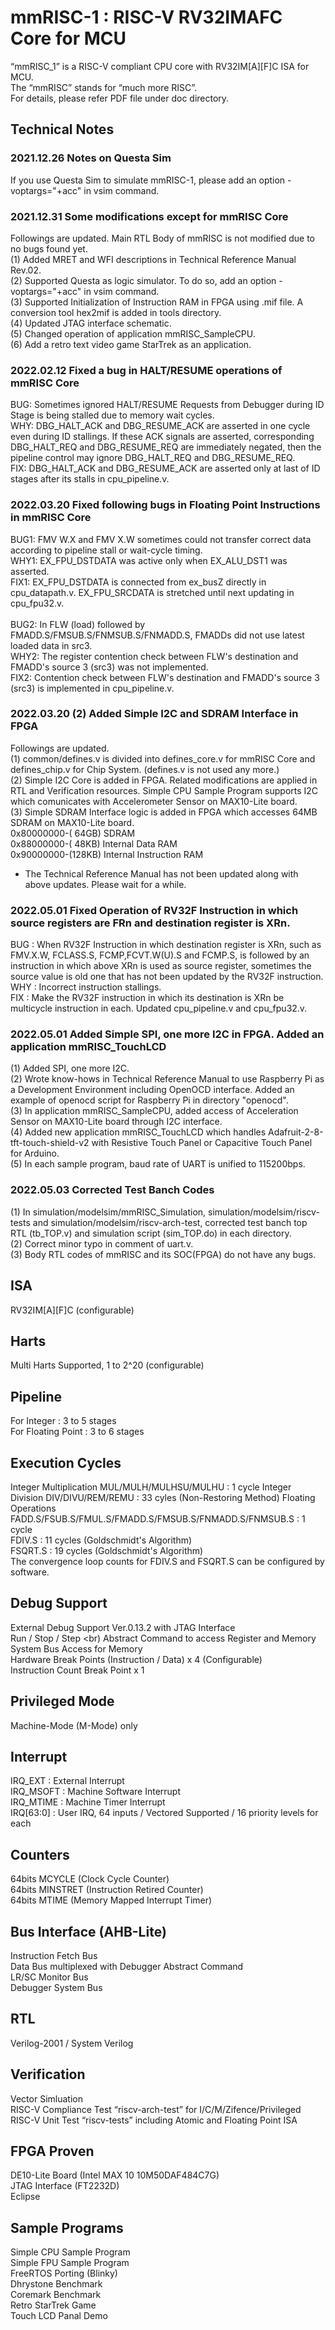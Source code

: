 # mmRISC-1 : RISC-V RV32IMAFC Core for MCU

“mmRISC_1” is a RISC-V compliant CPU core with RV32IM[A][F]C ISA for MCU.<br>
The “mmRISC” stands for “much more RISC”. <br>
For details, please refer PDF file under doc directory. <br>

## Technical Notes

### 2021.12.26 Notes on Questa Sim
If you use Questa Sim to simulate mmRISC-1, please add an option -voptargs="+acc" in vsim command.<br>

### 2021.12.31 Some modifications except for mmRISC Core
Followings are updated. Main RTL Body of mmRISC is not modified due to no bugs found yet.<br>
  (1) Added MRET and WFI descriptions in Technical Reference Manual Rev.02. <br>
  (2) Supported Questa as logic simulator. To do so, add an option -voptargs="+acc" in vsim command. <br>
  (3) Supported Initialization of Instruction RAM in FPGA using .mif file. A conversion tool hex2mif is added in tools directory. <br>
  (4) Updated JTAG interface schematic. <br>
  (5) Changed operation of application mmRISC_SampleCPU. <br>
  (6) Add a retro text video game StarTrek as an application. <br>
  
### 2022.02.12 Fixed a bug in HALT/RESUME operations of mmRISC Core
  BUG: Sometimes ignored HALT/RESUME Requests from Debugger during ID Stage is being stalled due to memory wait cycles. <br>
  WHY: DBG_HALT_ACK  and DBG_RESUME_ACK are asserted in one cycle even during ID stallings. If these ACK signals are asserted, corresponding DBG_HALT_REQ and DBG_RESUME_REQ are immediately negated, then the pipeline control may ignore DBG_HALT_REQ and DBG_RESUME_REQ. <br>
  FIX: DBG_HALT_ACK and DBG_RESUME_ACK are asserted only at last of ID stages after its stalls in cpu_pipeline.v. <br>
  
### 2022.03.20 Fixed following bugs in Floating Point Instructions in mmRISC Core
  BUG1: FMV W.X and FMV X.W sometimes could not transfer correct data according to pipeline stall or wait-cycle timing. <br>
  WHY1: EX_FPU_DSTDATA was active only when EX_ALU_DST1 was asserted.  <br>
  FIX1: EX_FPU_DSTDATA is connected from ex_busZ directly in cpu_datapath.v. EX_FPU_SRCDATA is stretched until next updating in cpu_fpu32.v. <br>
  <br>
  BUG2: In FLW (load) followed by FMADD.S/FMSUB.S/FNMSUB.S/FNMADD.S, FMADDs did not use latest loaded data in src3. <br>
  WHY2: The register contention check between FLW's destination and FMADD's source 3 (src3) was not implemented. <br>
  FIX2: Contention check between FLW's destination and FMADD's source 3 (src3) is implemented in cpu_pipeline.v. <br>

### 2022.03.20 (2) Added Simple I2C and SDRAM Interface in FPGA
 Followings are updated. <br> 
 (1) common/defines.v is divided into defines_core.v for mmRISC Core and defines_chip.v for Chip System. (defines.v is not used any more.)<br>
 (2) Simple I2C Core is added in FPGA. Related modifications are applied in RTL and Verification resources. Simple CPU Sample Program supports I2C which comunicates with Accelerometer Sensor on MAX10-Lite board. <br>
 (3) Simple SDRAM Interface logic is added in FPGA which accesses 64MB SDRAM on MAX10-Lite board. <br>
 0x80000000-( 64GB) SDRAM <br>
 0x88000000-( 48KB) Internal Data RAM <br>
 0x90000000-(128KB) Internal Instruction RAM <br>
 * The Technical Reference Manual has not been updated along with above updates. Please wait for a while. <br>

### 2022.05.01 Fixed Operation of RV32F Instruction in which source registers are FRn and destination register is XRn. 
 BUG : When RV32F Instruction in which destination register is XRn, such as FMV.X.W, FCLASS.S, FCMP,FCVT.W(U).S and FCMP.S, is followed by an instruction in which above XRn is used as source register, sometimes the source value is old one that has not been updated by the RV32F instruction.<br>
 WHY : Incorrect instruction stallings.<br>
 FIX : Make the RV32F instruction in which its destination is XRn be multicycle instruction in each. Updated cpu_pipeline.v and cpu_fpu32.v.<br>

### 2022.05.01 Added Simple SPI, one more I2C in FPGA. Added an application mmRISC_TouchLCD
(1) Added SPI, one more I2C.<br>
(2) Wrote know-hows in Technical Reference Manual to use Raspberry Pi as a Development Environment including OpenOCD interface. Added an example of openocd script for Raspberry Pi in directory "openocd".<br>
(3) In application mmRISC_SampleCPU, added access of Acceleration Sensor on MAX10-Lite board through I2C interface.<br>
(4) Added new application mmRISC_TouchLCD which handles Adafruit-2-8-tft-touch-shield-v2 with Resistive Touch Panel or Capacitive Touch Panel for Arduino.<br>
(5) In each sample program, baud rate of UART is unified to 115200bps.<br>

### 2022.05.03 Corrected Test Banch Codes
 (1) In simulation/modelsim/mmRISC_Simulation, simulation/modelsim/riscv-tests and simulation/modelsim/riscv-arch-test, corrected test banch top RTL (tb_TOP.v) and simulation script (sim_TOP.do) in each directory.<br>
 (2) Correct minor typo in comment of uart.v.<br>
 (3) Body RTL codes of mmRISC and its SOC(FPGA) do not have any bugs.<br> 

## ISA
RV32IM[A][F]C (configurable)

## Harts
Multi Harts Supported, 1 to 2^20 (configurable)

## Pipeline
For Integer : 3 to 5 stages <br>
For Floating Point : 3 to 6 stages <br>

## Execution Cycles
Integer Multiplication MUL/MULH/MULHSU/MULHU : 1 cycle
Integer Division DIV/DIVU/REM/REMU : 33 cyles (Non-Restoring Method)
Floating Operations <br>
  FADD.S/FSUB.S/FMUL.S/FMADD.S/FMSUB.S/FNMADD.S/FNMSUB.S : 1 cycle <br>
  FDIV.S  : 11 cycles (Goldschmidt's Algorithm) <br>
  FSQRT.S : 19 cycles (Goldschmidt's Algorithm) <br>
  The convergence loop counts for FDIV.S and FSQRT.S can be configured by software. <br>

## Debug Support
External Debug Support Ver.0.13.2 with JTAG Interface <br>
Run / Stop / Step <br)
Abstract Command to access Register and Memory <br>
System Bus Access for Memory <br>
Hardware Break Points (Instruction / Data) x 4 (Configurable) <br>
Instruction Count Break Point x 1 <br>

## Privileged Mode
Machine-Mode (M-Mode) only <br>

## Interrupt
IRQ_EXT   : External Interrupt <br>
IRQ_MSOFT : Machine Software Interrupt <br>
IRQ_MTIME : Machine Timer Interrupt <br>
IRQ[63:0] : User IRQ, 64 inputs / Vectored Supported / 16 priority levels for each <br>

## Counters
64bits MCYCLE (Clock Cycle Counter) <br>
64bits MINSTRET (Instruction Retired Counter) <br>
64bits MTIME (Memory Mapped Interrupt Timer) <br>

## Bus Interface (AHB-Lite)
Instruction Fetch Bus <br>
Data Bus multiplexed with Debugger Abstract Command <br>
LR/SC Monitor Bus <br>
Debugger System Bus <br>

## RTL
Verilog-2001 / System Verilog <br>

## Verification
Vector Simluation <br>
RISC-V Compliance Test “riscv-arch-test” for I/C/M/Zifence/Privileged <br>
RISC-V Unit Test “riscv-tests” including Atomic and Floating Point ISA <br>

## FPGA Proven
DE10-Lite Board (Intel MAX 10 10M50DAF484C7G) <br>
JTAG Interface (FT2232D) <br>
Eclipse <br>

## Sample Programs
Simple CPU Sample Program <br>
Simple FPU Sample Program <br>
FreeRTOS Porting (Blinky) <br>
Dhrystone Benchmark <br>
Coremark Benchmark <br>
Retro StarTrek Game <br>
Touch LCD Panal Demo <br>
